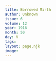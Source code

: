 ```yaml
---
title: Borrowed Mirth
author: Unknown
issue: 6
volume: 12
year: 1916
month: 50
day: V
tags:
layout: page.njk
image:
---
```


